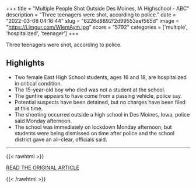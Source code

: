 +++
title = "Multiple People Shot Outside Des Moines, IA Highschool - ABC"
description = "Three teenagers were shot, according to police."
date = "2022-03-08 04:16:44"
slug = "6226d8892f2d99553aef565d"
image = "https://i.imgur.com/WlemAym.jpg"
score = "5792"
categories = ['multiple', 'hospitalized', 'teenager']
+++

Three teenagers were shot, according to police.

## Highlights

- Two female East High School students, ages 16 and 18, are hospitalized in critical condition.
- The 15-year-old boy who died was not a student at the school.
- The gunfire appears to have come from a passing vehicle, police say.
- Potential suspects have been detained, but no charges have been filed at this time.
- The shooting occurred outside a high school in Des Moines, Iowa, police said Monday afternoon.
- The school was immediately on lockdown Monday afternoon, but students were being dismissed on time after police and the school district gave an all-clear, officials said.

---

{{< rawhtml >}}
  <p class="article-category">
    <a target="_blank" href="https://abcnews.go.com/US/multiple-people-shot-des-moines-iowa-high-school/story?id=83305289">READ THE ORIGINAL ARTICLE</a>
  </p>
{{< /rawhtml >}}
